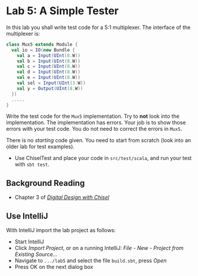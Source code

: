 # Lab 5: A Simple Tester

In this lab you shall write test code for a 5:1 multiplexer. The interface
of the multiplexer is:

```scala
class Mux5 extends Module {
  val io = IO(new Bundle {
    val a = Input(UInt(8.W))
    val b = Input(UInt(8.W))
    val c = Input(UInt(8.W))
    val d = Input(UInt(8.W))
    val e = Input(UInt(8.W))
    val sel = Input(UInt(3.W))
    val y = Output(UInt(8.W))
  })
  .....
}
```

Write the test code for the ```Mux5``` implementation. Try to **not**
look into the implementation. The implementation has errors.
Your job is to show those errors with your test code. You do not
need to correct the errors in ```Mux5```.

There is no *starting* code given. You need to start from scratch
(look into an older lab for test examples).

 * Use ChiselTest and place your code
   in ```src/test/scala```, and run your test with ```sbt test```.

## Background Reading

 * Chapter 3 of
*[Digital Design with Chisel](http://www.imm.dtu.dk/~masca/chisel-book.html)*

## Use IntelliJ

With IntelliJ import the lab project as follows:

 * Start IntelliJ
 * Click *Import Project*, or on a running IntelliJ: *File - New -
Project from Existing Source...*
 * Navigate to ```.../lab5``` and select the file ```build.sbt```, press *Open*
 * Press OK on the next dialog box

